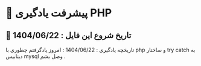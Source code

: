 # 🚀 پیشرفت یادگیری PHP

## 📅 تاریخ شروع این فایل : 1404/06/22
تاریخچه یادگیری : 1404/06/22 :
امروز یادگرفتم چطوری با php و ساختار try catch به دیتابیس mysql وصل بشم .
